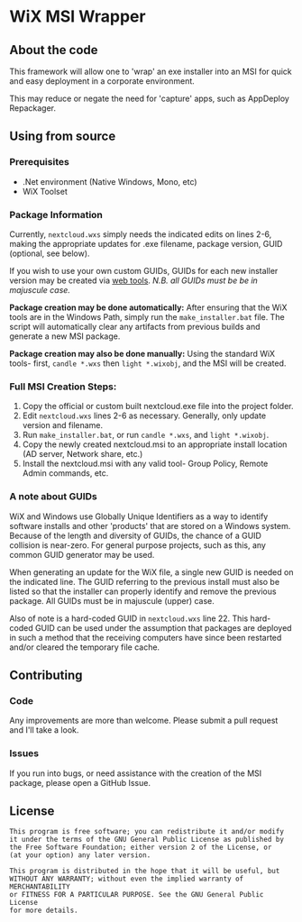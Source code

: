 # WiX MSI Wrapper

## About the code

This framework will allow one to 'wrap' an exe installer into an MSI for quick
and easy deployment in a corporate environment.

This may reduce or negate the need for 'capture' apps, such as AppDeploy
Repackager.

## Using from source

### Prerequisites

- .Net environment (Native Windows, Mono, etc)
- WiX Toolset

### Package Information

Currently, `nextcloud.wxs` simply needs the indicated edits on lines 2-6, making
the appropriate updates for .exe filename, package version, GUID (optional, see
below).

If you wish to use your own custom GUIDs, GUIDs for each new installer version
may be created via [web tools](http://www.guidgen.com/). *N.B. all GUIDs must be
be in majuscule case.*

**Package creation may be done automatically:** After ensuring that the WiX
tools are in the Windows Path, simply run the `make_installer.bat` file. The
script will automatically clear any artifacts from previous builds and generate
a new MSI package.

**Package creation may also be done manually:** Using the standard WiX tools-
first, `candle *.wxs` then `light *.wixobj`, and the MSI will be created.

### Full MSI Creation Steps:

1. Copy the official or custom built nextcloud.exe file into the project folder.
2. Edit `nextcloud.wxs` lines 2-6 as necessary. Generally, only update version and filename.
3. Run `make_installer.bat`, or run `candle *.wxs`, and `light *.wixobj`.
4. Copy the newly created nextcloud.msi to an appropriate install location (AD server, Network share, etc.)
5. Install the nextcloud.msi with any valid tool- Group Policy, Remote Admin commands, etc.


### A note about GUIDs

WiX and Windows use Globally Unique Identifiers as a way to identify software installs and other 'products' that are stored on a Windows system.
Because of the length and diversity of GUIDs, the chance of a GUID collision is near-zero.
For general purpose projects, such as this, any common GUID generator may be used.

When generating an update for the WiX file, a single new GUID is needed on the indicated line.
The GUID referring to the previous install must also be listed so that the installer can properly identify and remove the previous package.
All GUIDs must be in majuscule (upper) case.

Also of note is a hard-coded GUID in `nextcloud.wxs` line 22.
This hard-coded GUID can be used under the assumption that packages are deployed in such a method that the receiving computers have since been restarted and/or cleared the temporary file cache.


## Contributing
### Code
Any improvements are more than welcome. Please submit a pull request and I'll
take a look.
### Issues
If you run into bugs, or need assistance with the creation of the MSI package,
please open a GitHub Issue.

## License

	This program is free software; you can redistribute it and/or modify
	it under the terms of the GNU General Public License as published by
	the Free Software Foundation; either version 2 of the License, or
	(at your option) any later version.

	This program is distributed in the hope that it will be useful, but
	WITHOUT ANY WARRANTY; without even the implied warranty of MERCHANTABILITY
	or FITNESS FOR A PARTICULAR PURPOSE. See the GNU General Public License
	for more details.
